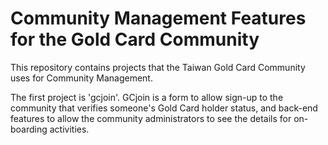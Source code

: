 # Community Management Features for the Gold Card Community
This repository contains projects that the Taiwan Gold Card Community
uses for Community Management.

The first project is 'gcjoin'. GCjoin is a form to allow sign-up to the community
that verifies someone's Gold Card holder status, and back-end features
to allow the community administrators to see the details for on-boarding activities.

